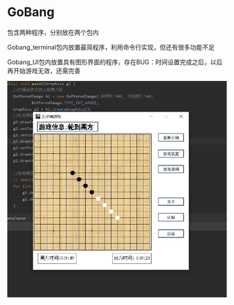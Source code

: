 # GoBang
包含两种程序，分别放在两个包内

Gobang_terminal包内放置最简程序，利用命令行实现，但还有很多功能不足

Gobang_UI包内放置具有图形界面的程序，存在BUG：时间设置完成之后，以后再开始游戏无效，还需完善

![image](https://github.com/FamilyLin/Gobang/blob/master/GUI/Gobang.jpg)
